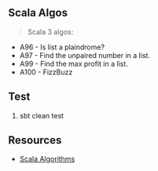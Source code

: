 Scala Algos
-----------
>Scala 3 algos:
* A96 - Is list a plaindrome?
* A97 - Find the unpaired number in a list.
* A99 - Find the max profit in a list.
* A100 - FizzBuzz

Test
----
1. sbt clean test

Resources
---------
* [Scala Algorithms](https://www.scala-algorithms.com/)